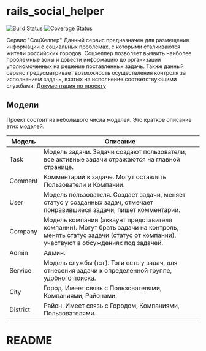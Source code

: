 # rails_social_helper
[![Build Status](https://travis-ci.org/anatoliypronin/rails_social_helper.svg?branch=develop)](https://travis-ci.org/anatoliypronin/rails_social_helper)
[![Coverage Status](https://coveralls.io/repos/github/anatoliypronin/rails_social_helper/badge.svg?branch=develop)](https://coveralls.io/github/anatoliypronin/rails_social_helper?branch=develop)

Сервис "СоцХелпер"
Данный сервис предназначен для размещения информации о социальных проблемах, с которыми сталкиваются жители российских городов. Соцхелпер позволяет выявить наиболее проблемные зоны и довести информацию до организаций уполномоченных на решение  поставленных задачь. Также данный сервис предусматривает возможность осуществления контроля за исполнением задачь, взятых на исполнение соответствующими службами.
[Документация по проекту](https://drive.google.com/open?id=1Rm1nRNiidFe9EfCy1eYZK8JnwYGfjXeE)

## Модели
Проект состоит из небольшого числа моделей. Это краткое описание этих моделей.

Модель | Описание
--- | ---
Task | Модель задачи. Задачи создают пользователи, все активные задачи отражаются на главной странице.
Comment | Комментарий к задаче. Могут оставлять Пользователи и Компании.
User | Модель пользователя. Создает задачи, меняет статус у созданных задач, отмечает понравившиеся задачи, пишет комментарии.
Company | Модель компании (аккаунт представителя компании). Могут брать задачи на контроль, менять статус задачи (статус от компании), участвуют в обсуждениях под задачей.
Admin | Админ.
Service | Модель службы (тэг). Тэги есть у задач, для отнесения задачи к определенной группе, удобного поиска.
City | Город. Имеет связь с Пользователями, Компаниями, Районами.
District | Район. Имеет связь с Городом, Компаниями, Пользователями.

# README

